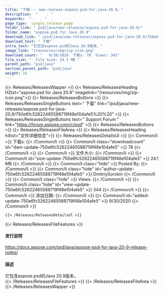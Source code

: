 ```yaml
---
title: "下载--- new-realeas-aspose.psd-for-java-20.9。" 
description:  "    . " 
keywords:  "    . " 
page_type:  single_release_page
folder_link: " psd/java/new-releases/aspose.psd-for-java-20.9/"
folder_name: "aspose.psd for Java 20.9"
download_link: " /psd/java/new-releases/aspose.psd-for-java-20.9/750e6fc52622465588719f48e104afe5"
download_text: " 下载"
intro_text: "它包含aspose.psd的Java 20.9版本。"
image_link: "/resources/img/zip-icon.png"
download_count: "   9/30/2020  下载s: 78  Views: 343"
file_size: "  File Size: 24.1 MB "
parent_path: "psd/java"
section_parent_path: "psd/java"
weight: 16
---
```


{{< Releases/ReleasesWapper >}}
  {{< Releases/ReleasesHeading H2txt="aspose.psd for Java 20.9" imagelink="/resources/img/zip-icon.png">}}
  {{< Releases/ReleasesButtons >}}
    {{< Releases/ReleasesSingleButtons text=" 下载" link="/psd/java/new-releases/aspose.psd-for-java-20.9/750e6fc52622465588719f48e104afe5%20%20" >}}
    {{< Releases/ReleasesSingleButtons text=" Support Forum " link="https://forum.aspose.com/c/psd" >}}
  {{< Releases/ReleasesButtons >}}
  {{< Releases/ReleasesFileArea >}}
    {{< Releases/ReleasesHeading h4txt="文件详细信息">}}
    {{< Releases/ReleasesDetailsUl >}}
            {{< Common/li  >}} 下载s: {{< /Common/li >}} 
      {{< Common/li class="downloadcount" id="dwn-update-750e6fc52622465588719f48e104afe5" >}} 78 {{< /Common/li >}} 
      {{< Common/li  >}} 文件大小: {{< /Common/li >}} 
      {{< Common/li id="size-update-750e6fc52622465588719f48e104afe5" >}} 24.1 MB {{< /Common/li >}} 
      {{< Common/li  class="hide" >}} Posted By: {{< /Common/li >}} 
      {{< Common/li class="hide" id="author-update-750e6fc52622465588719f48e104afe5" >}} DmitriySorokin {{< /Common/li >}} 
      {{< Common/li class="hide"  >}} Views: {{< /Common/li >}} 
      {{< Common/li class="hide" id="view-update-750e6fc52622465588719f48e104afe5" >}} 344 {{< /Common/li >}} 
      {{< Common/li  >}} 添加日期: {{< /Common/li >}} 
      {{< Common/li id="added-update-750e6fc52622465588719f48e104afe5" >}} 9/30/2020 {{< /Common/li >}} 

    {{< /Releases/ReleasesDetailsUl >}}

  {{< Releases/ReleasesFileFeatures >}}
      <h4>发行说明</h4><div><a href="https://docs.aspose.com/psd/java/aspose-psd-for-java-20-9-release-notes/">https://docs.aspose.com/psd/java/aspose-psd-for-java-20-9-release-notes/</a></div><h4>描述</h4><div class="HTMLDescription">它包含aspose.psd的Java 20.9版本。</div>
  {{< /Releases/ReleasesFileFeatures >}}
 {{< /Releases/ReleasesFileArea >}}
{{< /Releases/ReleasesWapper >}}


